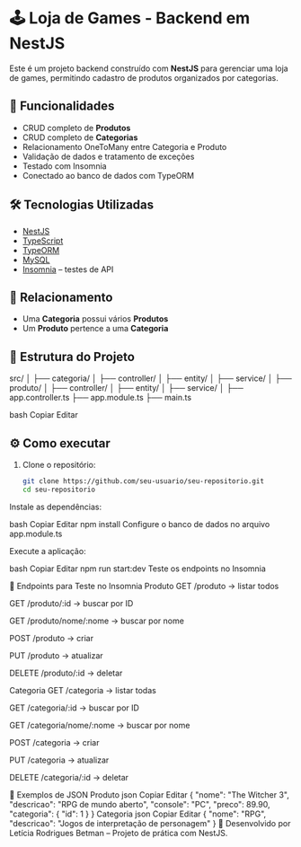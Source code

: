 # 🕹️ Loja de Games - Backend em NestJS

Este é um projeto backend construído com **NestJS** para gerenciar uma loja de games, permitindo cadastro de produtos organizados por categorias.

## 🚀 Funcionalidades

- CRUD completo de **Produtos**
- CRUD completo de **Categorias**
- Relacionamento OneToMany entre Categoria e Produto
- Validação de dados e tratamento de exceções
- Testado com Insomnia
- Conectado ao banco de dados com TypeORM

## 🛠️ Tecnologias Utilizadas

- [NestJS](https://nestjs.com/)
- [TypeScript](https://www.typescriptlang.org/)
- [TypeORM](https://typeorm.io/)
- [MySQL](https://www.mysql.com/)
- [Insomnia](https://insomnia.rest/) – testes de API

## 🔗 Relacionamento

- Uma **Categoria** possui vários **Produtos**
- Um **Produto** pertence a uma **Categoria**

## 📂 Estrutura do Projeto

src/
│
├── categoria/
│ ├── controller/
│ ├── entity/
│ ├── service/
│
├── produto/
│ ├── controller/
│ ├── entity/
│ ├── service/
│
├── app.controller.ts
├── app.module.ts
├── main.ts

bash
Copiar
Editar

## ⚙️ Como executar

1. Clone o repositório:
   ```bash
   git clone https://github.com/seu-usuario/seu-repositorio.git
   cd seu-repositorio
Instale as dependências:

bash
Copiar
Editar
npm install
Configure o banco de dados no arquivo app.module.ts

Execute a aplicação:

bash
Copiar
Editar
npm run start:dev
Teste os endpoints no Insomnia

🧪 Endpoints para Teste no Insomnia
Produto
GET /produto → listar todos

GET /produto/:id → buscar por ID

GET /produto/nome/:nome → buscar por nome

POST /produto → criar

PUT /produto → atualizar

DELETE /produto/:id → deletar

Categoria
GET /categoria → listar todas

GET /categoria/:id → buscar por ID

GET /categoria/nome/:nome → buscar por nome

POST /categoria → criar

PUT /categoria → atualizar

DELETE /categoria/:id → deletar

🧾 Exemplos de JSON
Produto
json
Copiar
Editar
{
  "nome": "The Witcher 3",
  "descricao": "RPG de mundo aberto",
  "console": "PC",
  "preco": 89.90,
  "categoria": {
    "id": 1
  }
}
Categoria
json
Copiar
Editar
{
  "nome": "RPG",
  "descricao": "Jogos de interpretação de personagem"
}
🧠 Desenvolvido por
Letícia Rodrigues Betman – Projeto de prática com NestJS.